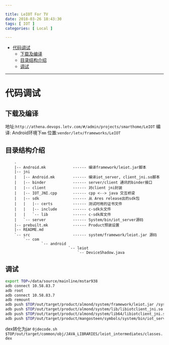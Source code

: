 ```yaml
---

title: LeIOT For TV
date: 2018-03-26 18:43:30
tags: [ IOT ]
categories: [ Local ]

---
```


<!-- vim-markdown-toc GFM -->

* [代码调试](#代码调试)
    * [下载及编译](#下载及编译)
    * [目录结构介绍](#目录结构介绍)
    * [调试](#调试)

<!-- vim-markdown-toc -->


-----------------------------------------------------------

代码调试
========

下载及编译
----------
地址:`http://athena.devops.letv.com/#/admin/projects/smarthome/LeIOT`
编译: Android环境下`mm`
位置:`vendor/letv/frameworks/LeIOT`

目录结构介绍
-----------
```
    .
    |-- Android.mk            ------ 编译framework/leiot.jar脚本
    |-- jni
    |   |-- Android.mk        ------ 编译iot_server, client_jni.so脚本
    |   |-- binder            ------ server/client 通讯的binder接口
    |   |-- client            ------ 对client jni封装
    |   |-- IOT_JNI.cpp       ------ cpp <--> java 交互桥梁
    |   |-- sdk               ------ 从 Ares release出的sdk包
    |   |   |-- certs         ------ 测试时用的证书文件
    |   |   |-- include       ------ c-sdk头文件
    |   |   `-- lib           ------ c-sdk库文件
    |   `-- server            ------ System/bin/iot_server源码
    |-- prebuilt.mk           ------ Product预装设置
    |-- README.md
    `-- src                   ------ system/framework/leiot.jar 源码
        `-- com
                `-- android
                            `-- leiot
                                `-- DeviceShadow.java
```

调试
----

```bash
export TOP=/data/source/mainline/mstar938
adb connect 10.58.83.7
adb root
adb connect 10.58.83.7
adb remount
adb push $TOP/out/target/product/almond/system/framework/leiot.jar /system/framework/
adb push $TOP/out/target/product/almond/system/lib/libiotclient_jni.so /system/lib 
adb push $TOP/out/target/product/almond/system/lib64/libiotclient_jni.so /system/lib64
adb push $TOP/out/target/product/mangosteen/symbols/system/bin/iot_server /system/bin/

```
dex转化为jar
`0jdecode.sh $TOP/out/target/common/obj/JAVA_LIBRARIES/leiot_intermediates/classes.dex`
